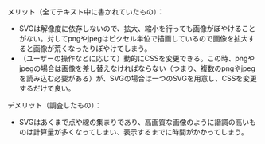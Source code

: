 メリット（全てテキスト中に書かれていたもの）：

- SVGは解像度に依存しないので、拡大、縮小を行っても画像がぼやけることがない。対してpngやjpegはピクセル単位で描画しているので画像を拡大すると画像が荒くなったりぼやけてしまう。
- （ユーザーの操作などに応じて）動的にCSSを変更できる。この時、pngやjpegの場合は画像を差し替えなければならない（つまり、複数のpngやjpegを読み込む必要がある）が、SVGの場合は一つのSVGを用意し、CSSを変更するだけで良い。

デメリット（調査したもの）：

- SVGはあくまで点や線の集まりであり、高画質な画像のように諧調の高いものは計算量が多くなってしまい、表示するまでに時間がかかってしまう。
